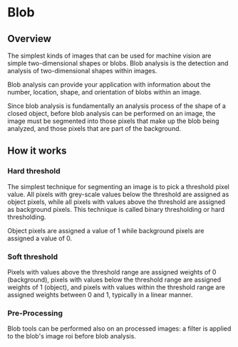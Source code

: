 Blob
====



Overview
--------


The simplest kinds of images that can be used for machine vision are simple two-dimensional shapes or blobs. Blob analysis is the detection and analysis of two-dimensional shapes within images.


Blob analysis can provide your application with information about the number, location, shape, and orientation of blobs within an image.


Since blob analysis is fundamentally an analysis process of the shape of a closed object, before blob analysis can be performed on an image, the image must be segmented into those pixels that make up the blob being analyzed, and those pixels that are part of the background.


How it works
------------


### Hard threshold


The simplest technique for segmenting an image is to pick a threshold pixel value. All pixels with grey-scale values below the threshold are assigned as object pixels, while all pixels with values above the threshold are assigned as background pixels. This technique is called binary thresholding or hard thresholding.


Object pixels are assigned a value of 1 while background pixels are assigned a value of 0.


### Soft threshold


Pixels with values above the threshold range are assigned weights of 0 (background), pixels with values below the threshold range are assigned weights of 1 (object), and pixels with values within the threshold range are assigned weights between 0 and 1, typically in a linear manner.


### Pre-Processing


Blob tools can be performed also on an processed images: a filter is applied to the blob's image roi before blob analysis.



